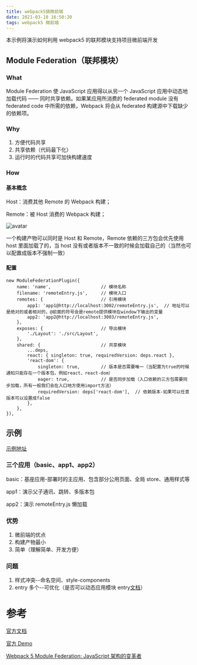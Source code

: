 ```yaml
---
title: webpack5搞微前端
date: 2021-03-10 16:50:20
tags: webpack5 微前端
---
```


本示例将演示如何利用 webpack5 的联邦模块支持项目微前端开发

## Module Federation（联邦模块）

### What

Module Federation 使 JavaScript 应用得以从另一个 JavaScript 应用中动态地加载代码 —— 同时共享依赖。如果某应用所消费的 federated module 没有 federated code 中所需的依赖，Webpack 将会从 federated 构建源中下载缺少的依赖项。

### Why

1. 方便代码共享
2. 共享依赖（代码最下化）
3. 运行时的代码共享可加快构建速度

### How

#### 基本概念

Host：消费其他 Remote 的 Webpack 构建；

Remote：被 Host 消费的 Webpack 构建；

![avatar](/images/host_remote.png)

一个构建产物可以同时是 Host 和 Remote，Remote 依赖的三方包会优先使用 host 里面加载了的，当 host 没有或者版本不一致的时候会加载自己的（当然也可以配置成版本不强制一致）

#### 配置

```
new ModuleFederationPlugin({
    name: 'name',                   // 模块名称
    filename: 'remoteEntry.js',     // 模块入口
    remotes: {                      // 引用模块
        app1: 'app1@http://localhost:3002/remoteEntry.js',  // 地址可以是绝对的或者相对的，@前面的符号会是remote提供模块在window下输出的变量
        app2: 'app2@http://localhost:3003/remoteEntry.js',
    },
    exposes: {                      // 导出模块
        './Layout': './src/Layout',
    },
    shared: {                       // 共享模块
        ...deps,
        react: { singleton: true, requiredVersion: deps.react },
        'react-dom': {
            singleton: true,        // 版本是否需要唯一（当配置为true的时候通知只能存在一个版本包，例如react、react-dom）
            eager: true,            // 是否同步加载（入口依赖的三方包需要同步加载，所有一般我们会在入口地方使用import方法）
            requiredVersion: deps['react-dom'],  // 依赖版本-如果可以任意版本可以设置成false
        },
    },
}),
```

## 示例

[示例地址](https://github.com/wangxiaofeid/webpack5-micro-frontends)

### 三个应用（basic、app1、app2）

basic：基座应用-部署时的主应用、包含部分公用页面、全局 store、通用样式等

app1：演示父子通讯、跳转、多版本包

app2：演示 remoteEntry.js 懒加载

### 优势

1. 微前端的优点
2. 构建产物最小
3. 简单（理解简单、开发方便）

### 问题

1. 样式冲突--命名空间、style-components
2. entry 多个--可优化（是否可以动态应用模块 entry[文档](https://webpack.docschina.org/concepts/module-federation/#dynamic-remote-containers)）

# 参考

[官方文档](https://webpack.docschina.org/concepts/module-federation)

[官方 Demo](https://github.com/module-federation/module-federation-examples)

[Webpack 5 Module Federation: JavaScript 架构的变革者](https://zhuanlan.zhihu.com/p/120462530)
